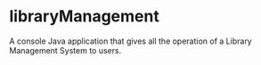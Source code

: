# libraryManagement
A console Java application that gives all the operation of a Library Management System to users. 
